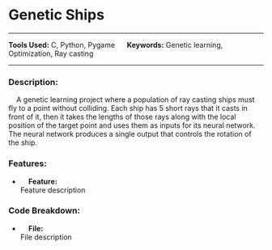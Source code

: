 
# Genetic Ships

---

**Tools Used:** C, Python, Pygame &nbsp;&nbsp;&nbsp;&nbsp; **Keywords:** Genetic learning, Optimization, Ray casting

---

### Description:
&nbsp;&nbsp;&nbsp;&nbsp;A genetic learning project where a population of ray casting ships must fly to a point without colliding. Each ship has 5 short rays that it casts in front of it, then it takes the lengths of those rays along with the local position of the target point and uses them as inputs for its neural network. The neural network produces a single output that controls the rotation of the ship.


### Features:
- &nbsp;&nbsp;&nbsp;&nbsp;**Feature:**  
Feature description


### Code Breakdown:
- &nbsp;&nbsp;&nbsp;&nbsp;**File:**  
File description
